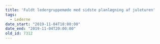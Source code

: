 ```yaml
---
title: 'Fuldt ledergruppemøde med sidste planlægning af juleturen'
tags:
  - Lederne
date_start: "2019-11-04T18:00:00"
date_end: "2019-11-04T20:00:00"
old_id: 7312
---
```


